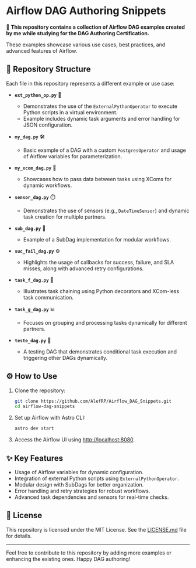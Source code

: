 # Airflow DAG Authoring Snippets

📂 **This repository contains a collection of Airflow DAG examples created by me while studying for the DAG Authoring Certification.**

These examples showcase various use cases, best practices, and advanced features of Airflow.

## 📁 Repository Structure

Each file in this repository represents a different example or use case:

- **`ext_python_op.py`** 🐍
  - Demonstrates the use of the `ExternalPythonOperator` to execute Python scripts in a virtual environment.
  - Example includes dynamic task arguments and error handling for JSON configuration.

- **`my_dag.py`** 🛠️
  - Basic example of a DAG with a custom `PostgresOperator` and usage of Airflow variables for parameterization.

- **`my_xcom_dag.py`** 🔗
  - Showcases how to pass data between tasks using XComs for dynamic workflows.

- **`sensor_dag.py`** ⏱️
  - Demonstrates the use of sensors (e.g., `DateTimeSensor`) and dynamic task creation for multiple partners.

- **`sub_dag.py`** 🔄
  - Example of a SubDag implementation for modular workflows.

- **`suc_fail_dag.py`** ⚙️
  - Highlights the usage of callbacks for success, failure, and SLA misses, along with advanced retry configurations.

- **`task_f_dag.py`** 🧩
  - Illustrates task chaining using Python decorators and XCom-less task communication.

- **`task_g_dag.py`** 📊
  - Focuses on grouping and processing tasks dynamically for different partners.

- **`teste_dag.py`** 🧪
  - A testing DAG that demonstrates conditional task execution and triggering other DAGs dynamically.

## ⚙️ How to Use

1. Clone the repository:

   ```bash
   git clone https://github.com/AlefRP/Airflow_DAG_Snippets.git
   cd airflow-dag-snippets
   ```

2. Set up Airflow with Astro CLI:

   ```bash
   astro dev start
   ```

3. Access the Airflow UI using [http://localhost:8080](http://localhost:8080).

## ✨ Key Features

- Usage of Airflow variables for dynamic configuration.
- Integration of external Python scripts using `ExternalPythonOperator`.
- Modular design with SubDags for better organization.
- Error handling and retry strategies for robust workflows.
- Advanced task dependencies and sensors for real-time checks.

## 📜 License

This repository is licensed under the MIT License. See the [LICENSE.md](LICENSE) file for details.

---

Feel free to contribute to this repository by adding more examples or enhancing the existing ones. Happy DAG authoring!
